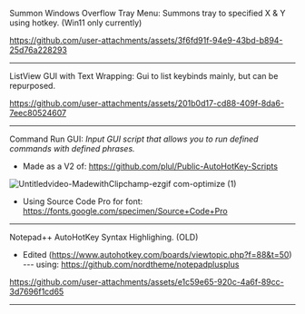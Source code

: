 Summon Windows Overflow Tray Menu: Summons tray to specified X & Y using hotkey. (Win11 only currently)

https://github.com/user-attachments/assets/3f6fd91f-94e9-43bd-b894-25d76a228293

---

ListView GUI with Text Wrapping: Gui to list keybinds mainly, but can be repurposed.

https://github.com/user-attachments/assets/201b0d17-cd88-409f-8da6-7eec80524607

---

Command Run GUI: *Input GUI script that allows you to run defined commands with defined phrases.*

- Made as a V2 of: https://github.com/plul/Public-AutoHotKey-Scripts

![Untitledvideo-MadewithClipchamp-ezgif com-optimize (1)](https://github.com/user-attachments/assets/fce837e7-0fa5-412d-8f38-7371ec79bd76)

- Using Source Code Pro for font: https://fonts.google.com/specimen/Source+Code+Pro

---

Notepad++ AutoHotKey Syntax Highlighing. (OLD)
- Edited (https://www.autohotkey.com/boards/viewtopic.php?f=88&t=50)
--- using: https://github.com/nordtheme/notepadplusplus

https://github.com/user-attachments/assets/e1c59e65-920c-4a6f-89cc-3d7696f1cd65

---
